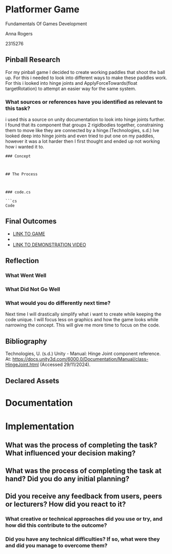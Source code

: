 
# Platformer Game
Fundamentals Of Games Development

Anna Rogers

2315276

## Pinball Research
For my pinball game I decided to create working paddles that shoot the ball up. For this i needed to look into different ways to make these paddles work. For this i looked into hinge joints and ApplyForceTowards(float targetRotation) to attempt an easier way for the same system.

### What sources or references have you identified as relevant to this task?
i used this a source on unity documentation to look into hinge joints further. I found that its component that groups 2 rigidbodies together, constraining them to move like they are connected by a hinge.(Technologies, s.d.) 
Ive looked deep into hinge joints and even tried to put one on my paddles, however it was a lot harder then I first thought and ended up not working how i wanted it to.


```
### Concept



## The Process



### code.cs

```cs
Code

```


## Final Outcomes





- [LINK TO GAME](itchlink)
- [](gitlink)
- [LINK TO DEMONSTRATION VIDEO](youtubelink)



## Reflection

### What Went Well


### What Did Not Go Well


### What would you do differently next time?
Next time I will drastically simplify what i want to create while keeping the code unique. I will focus less on graphics and how the game looks while narrowing the concept. This will give me more time to focus on the code.


## Bibliography
Technologies, U. (s.d.) Unity - Manual: Hinge Joint component reference. At: https://docs.unity3d.com/6000.0/Documentation/Manual/class-HingeJoint.html (Accessed  29/11/2024).




## Declared Assets



# Documentation





# Implementation

## What was the process of completing the task? What influenced your decision making?

## What was the process of completing the task at hand? Did you do any initial planning?

## Did you receive any feedback from users, peers or lecturers? How did you react to it?


### What creative or technical approaches did you use or try, and how did this contribute to the outcome?



### Did you have any technical difficulties? If so, what were they and did you manage to overcome them?






